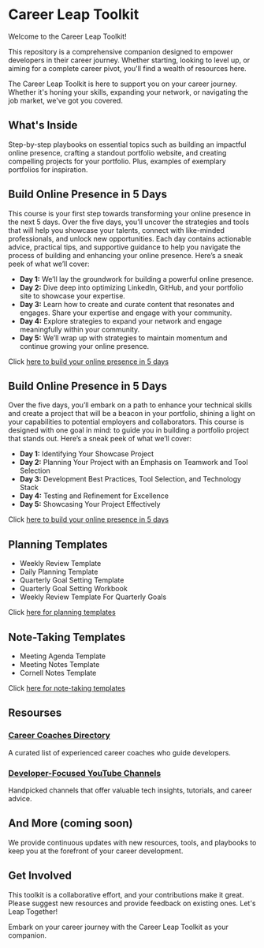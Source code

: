 # Career Leap Toolkit

Welcome to the Career Leap Toolkit!

This repository is a comprehensive companion designed to empower developers in their career journey. Whether starting, looking to level up, or aiming for a complete career pivot, you'll find a wealth of resources here.

The Career Leap Toolkit is here to support you on your career journey. Whether it's honing your skills, expanding your network, or navigating the job market, we've got you covered.

## What's Inside

Step-by-step playbooks on essential topics such as building an impactful online presence, crafting a standout portfolio website, and creating compelling projects for your portfolio. Plus, examples of exemplary portfolios for inspiration.

## Build Online Presence in 5 Days

This course is your first step towards transforming your online presence in the next 5 days. Over the five days, you’ll uncover the strategies and tools that will help you showcase your talents, connect with like-minded professionals, and unlock new opportunities. Each day contains actionable advice, practical tips, and supportive guidance to help you navigate the process of building and enhancing your online presence. Here’s a sneak peek of what we’ll cover:

- **Day 1:** We’ll lay the groundwork for building a powerful online presence. 
- **Day 2:** Dive deep into optimizing LinkedIn, GitHub, and your portfolio site to showcase your expertise.
- **Day 3:** Learn how to create and curate content that resonates and engages. Share your expertise and engage with your community. 
- **Day 4:** Explore strategies to expand your network and engage meaningfully within your community.
- **Day 5:** We’ll wrap up with strategies to maintain momentum and continue growing your online presence.

Click [here to build your online presence in 5 days](https://github.com/vinodsharma10x/Career-Leap-Toolkit/tree/main/Build%20Online%20Presence%20in%205%20Days)

## Build Online Presence in 5 Days

Over the five days, you’ll embark on a path to enhance your technical skills and create a project that will be a beacon in your portfolio, shining a light on your capabilities to potential employers and collaborators. This course is designed with one goal in mind: to guide you in building a portfolio project that stands out. Here’s a sneak peek of what we’ll cover:

- **Day 1:** Identifying Your Showcase Project
- **Day 2:** Planning Your Project with an Emphasis on Teamwork and Tool Selection
- **Day 3:** Development Best Practices, Tool Selection, and Technology Stack
- **Day 4:** Testing and Refinement for Excellence
- **Day 5:** Showcasing Your Project Effectively

Click [here to build your online presence in 5 days](https://github.com/vinodsharma10x/Career-Leap-Toolkit/tree/main/Build%20Solid%20Project%20in%205%20Days)

## Planning Templates

- Weekly Review Template
- Daily Planning Template
- Quarterly Goal Setting Template
- Quarterly Goal Setting Workbook
- Weekly Review Template For Quarterly Goals

Click [here for planning templates](https://github.com/vinodsharma10x/Career-Leap-Toolkit/tree/main/Planning%20Templates)

## Note-Taking Templates
- Meeting Agenda Template
- Meeting Notes Template
- Cornell Notes Template

Click [here for note-taking templates](https://github.com/vinodsharma10x/Career-Leap-Toolkit/tree/main/Planning%20Templates)

## Resourses 
### [Career Coaches Directory](https://github.com/vinodsharma10x/Career-Leap-Toolkit/blob/main/Developer%20Focused%20Career%20Coaches.md)
A curated list of experienced career coaches who guide developers.

### [Developer-Focused YouTube Channels](https://github.com/vinodsharma10x/Career-Leap-Toolkit/blob/main/Developer%20Focused%20YouTube%20Channels.md)
Handpicked channels that offer valuable tech insights, tutorials, and career advice.

## And More (coming soon)
We provide continuous updates with new resources, tools, and playbooks to keep you at the forefront of your career development.

## Get Involved

This toolkit is a collaborative effort, and your contributions make it great. Please suggest new resources and provide feedback on existing ones.
Let's Leap Together!

Embark on your career journey with the Career Leap Toolkit as your companion. 
